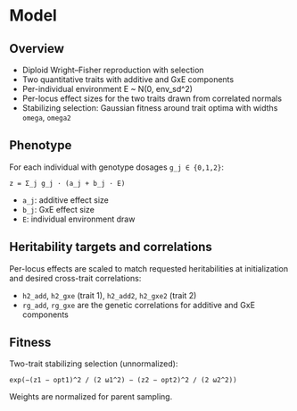 # Model

## Overview

- Diploid Wright–Fisher reproduction with selection
- Two quantitative traits with additive and GxE components
- Per-individual environment E ~ N(0, env_sd^2)
- Per-locus effect sizes for the two traits drawn from correlated normals
- Stabilizing selection: Gaussian fitness around trait optima with widths `omega`, `omega2`

## Phenotype

For each individual with genotype dosages `g_j ∈ {0,1,2}`:

`z = Σ_j g_j · (a_j + b_j · E)`

- `a_j`: additive effect size
- `b_j`: GxE effect size
- `E`: individual environment draw

## Heritability targets and correlations

Per-locus effects are scaled to match requested heritabilities at initialization and desired cross-trait correlations:
- `h2_add`, `h2_gxe` (trait 1), `h2_add2`, `h2_gxe2` (trait 2)
- `rg_add`, `rg_gxe` are the genetic correlations for additive and GxE components

## Fitness

Two-trait stabilizing selection (unnormalized):

`exp(−(z1 − opt1)^2 / (2 ω1^2) − (z2 − opt2)^2 / (2 ω2^2))`

Weights are normalized for parent sampling.
